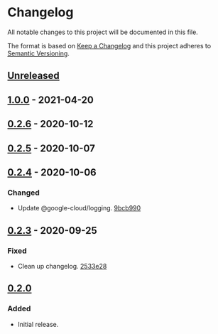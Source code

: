 # Changelog

All notable changes to this project will be documented in this file.

The format is based on [Keep a Changelog](http://keepachangelog.com/)
and this project adheres to [Semantic Versioning](http://semver.org/).

## [Unreleased](https://github.com/atomist-skills/skill-logging/compare/1.0.0...HEAD)

## [1.0.0](https://github.com/atomist-skills/skill-logging/compare/0.2.6...1.0.0) - 2021-04-20

## [0.2.6](https://github.com/atomist-skills/skill-logging/compare/0.2.5...0.2.6) - 2020-10-12

## [0.2.5](https://github.com/atomist-skills/skill-logging/compare/0.2.4...0.2.5) - 2020-10-07

## [0.2.4](https://github.com/atomist-skills/skill-logging/compare/0.2.3...0.2.4) - 2020-10-06

### Changed

-   Update @google-cloud/logging. [9bcb990](https://github.com/atomist-skills/skill-logging/commit/9bcb99021f119ac2ce738b6454ae661603d03940)

## [0.2.3](https://github.com/atomist-skills/skill-logging/compare/0.2.2...0.2.3) - 2020-09-25

### Fixed

-   Clean up changelog. [2533e28](https://github.com/atomist-skills/skill-logging/commit/2533e28282be26cf39c015d754b36ff2cba5ac58)

## [0.2.0](https://github.com/atomist-skills/skill-logging/tree/0.2.0)

### Added

-   Initial release.
